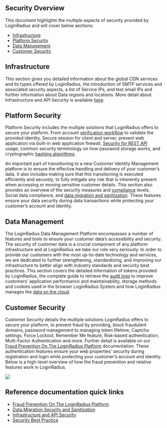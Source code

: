 ## Security Overview

This document highlights the multiple aspects of security provided by LoginRadius and will cover below sections:

- [Infrastructure](#infrastructure)
- [Platform Security](#platform-security)
- [Data Management](#data-management)
- [Customer Security](#customer-security)


## Infrastructure
This section gives you detailed information about the global CDN services and its types offered by LoginRadius, the introduction of SMTP services and associated security aspects, a list of Service IPs, and test email IPs and further information about Data regions and locations. More detail about Infrastructure and API Security is available [here](https://www.loginradius.com/docs/api/v2/announcements/infrastructure-and-api-security/).


## Platform Security

Platform Security includes the multiple solutions that LoginRadius offers to secure your platform. From account [verification workflow](https://www.loginradius.com/docs/authentication/concepts/email-verification-workflow/) to validate the provided identity, Secure session for client and server, prevent web application via built-in web application firewall, [Security for REST API](https://www.loginradius.com/docs/api/v2/announcements/infrastructure-and-api-security/) usage,  common security terminology on how password storage works, and cryptographic [hashing algorithms](https://www.loginradius.com/docs/security/platform-security/cryptographic-hashing-algorithms/).

 An important part of transitioning to a new Customer Identity Management platform is to ensure the effective handling and delivery of your customer’s data. It also includes making sure that this transitioning is executed efficiently and securely, to fully mitigate any risk that is inherently present when accessing or moving sensitive customer details. This section also provides an overview of the security measures and [compliance](https://www.loginradius.com/docs/api/v2/admin-console/platform-security/regulations/) levels, Social data compliance, and [data migration and sanitization](https://www.loginradius.com/docs/security/platform-security/data-migration-security/). These features ensure your data security during data transactions while protecting your customer’s account and identity.



## Data Management

The LoginRadius Data Management Platform encompasses a number of features and tools to ensure your customer data’s accessibility and security. The security of customer data is a crucial component of any platform infrastructure and at LoginRadius we take our role very seriously. In order to provide our customers with the most up-to-date technology and services, we are dedicated to further strengthening, standardizing, and improving our infrastructure to better align with industry standards and security best practices. This section covers the detailed information of tokens provided by LoginRadius, the complete guide to retrieve the [audit logs](https://www.loginradius.com/docs/api/v2/admin-console/team-management/audit-logs/) to improve customers’ application performance and maintainability, storage methods and cookies used in the browser LoginRadius System and how LoginRadius manages the [data on the cloud](https://www.loginradius.com/docs/api/v2/cloud-directory-api/overview/). 


## Customer Security

Customer Security details the multiple solutions LoginRadius offers to secure your platform, to prevent fraud by providing, block fraudulent domains, password management to managing token lifetime, Captcha settings, Force Lockout, Remember Me feature, Risk-based authentication, Multi-Factor Authentication and more. Further detail is available on our [Fraud Prevention On The LoginRadius Platform](https://www.loginradius.com/docs/platform-features-overview/user-security/fraud-prevention/) documentation. These authentication features ensure your web properties’ security during registration and login while protecting your customer’s account and identity. Below is a high-level overview of how the fraud prevention and relative features work in LoginRadius.


![](https://apidocs.lrcontent.com/images/pasted-image-0_141535e616d25a202e2.67579262.png "")



## Reference documentation quick links

- [Fraud Prevention On The LoginRadius Platform](https://www.loginradius.com/docs/platform-features-overview/user-security/fraud-prevention/)
- [Data Migration Security and Sanitization](https://www.loginradius.com/docs/infrastructure-and-security/data-migration-security/)
- [Infrastructure and API Security](https://www.loginradius.com/docs/api/v2/announcements/infrastructure-and-api-security/)
- [Security Best Practice](https://www.loginradius.com/docs/api/v2/getting-started/security-best-practice/)
